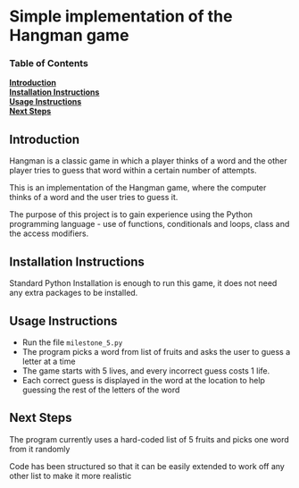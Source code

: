 # Simple implementation of the Hangman game

### Table of Contents
**[Introduction](#introduction)**<br>
**[Installation Instructions](#installation-instructions)**<br>
**[Usage Instructions](#usage-instructions)**<br>
**[Next Steps](#next-steps)**<br>

## Introduction
Hangman is a classic game in which a player thinks of a word and the other player tries to guess that word within a certain number of attempts.

This is an implementation of the Hangman game, where the computer thinks of a word and the user tries to guess it.

The purpose of this project is to gain experience using the Python programming language - use of functions, conditionals and loops, class and the access modifiers.

## Installation Instructions
Standard Python Installation is enough to run this game, it does not need any extra packages to be installed.

## Usage Instructions
- Run the file `milestone_5.py`
- The program picks a word from list of fruits and asks the user to guess a letter at a time
- The game starts with 5 lives, and every incorrect guess costs 1 life.
- Each correct guess is displayed in the word at the location to help guessing the rest of the letters of the word

## Next Steps
The program currently uses a hard-coded list of 5 fruits and picks one word from it randomly

Code has been structured so that it can be easily extended to work off any other list to make it more realistic
